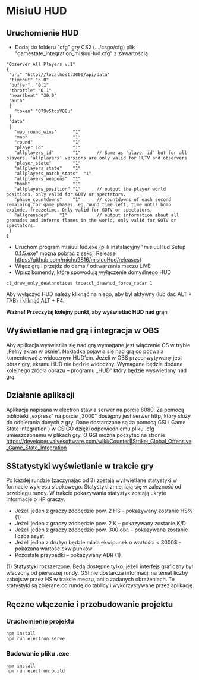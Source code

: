 # MisiuU HUD

## Uruchomienie HUD
- Dodaj do folderu "cfg" gry CS2 (.../csgo/cfg) plik "gamestate_integration_misiuuHud.cfg" z zawartością
```
"Observer All Players v.1"
{
 "uri" "http://localhost:3000/api/data"
 "timeout" "5.0"
 "buffer"  "0.1"
 "throttle" "0.1"
 "heartbeat" "30.0"
 "auth"
 {
   "token" "Q79v5tcxVQ8u"
 }
 "data"
 {
   "map_round_wins"      "1"
   "map"                 "1"
   "round"               "1"
   "player_id"           "1"
   "allplayers_id"       "1"      // Same as 'player_id' but for all players. 'allplayers' versions are only valid for HLTV and observers
   "player_state"        "1"      
   "allplayers_state"    "1"      
   "allplayers_match_stats"  "1"  
   "allplayers_weapons"  "1"      
   "bomb"                "1"
   "allplayers_position" "1"      // output the player world positions, only valid for GOTV or spectators. 
   "phase_countdowns"    "1"      // countdowns of each second remaining for game phases, eg round time left, time until bomb explode, freezetime. Only valid for GOTV or spectators. 
   "allgrenades"    "1"           // output information about all grenades and inferno flames in the world, only valid for GOTV or spectators.
 }
}
```
- Uruchom program misiuuHud.exe (plik instalacyjny "misiuuHud Setup 0.1.5.exe" można pobrać z sekcji Release https://github.com/michu9816/misiuuHud/releases)
- Włącz grę i przejdź do dema / odtwarzania meczu LIVE
- Wpisz komendy, które spowodują wyłączenie domyślnego HUD
```
cl_draw_only_deathnotices true;cl_drawhud_force_radar 1
```

Aby wyłączyć HUD należy kliknąć na niego, aby był aktywny (lub dać ALT + TAB) i kliknąć ALT + F4.

**Ważne! Przeczytaj kolejny punkt, aby wyświetlać HUD nad grą**n
## Wyświetlanie nad grą i integracja w OBS
Aby aplikacja wyświetliła się nad grą wymagane jest włączenie CS w trybie „Pełny ekran w oknie”. 
Nakładka pojawia się nad grą co pozwala komentować z widocznym HUD’em.
Jeżeli w OBS przechwytywany jest obraz gry, ekranu HUD nie będzie widoczny. Wymagane będzie 
dodane kolejnego źródła obrazu – programu „HUD” który będzie wyświetlany nad grą. 

## Działanie aplikacji
Aplikacja napisana w electron stawia serwer na porcie 8080. 
Za pomocą biblioteki „express” na porcie „3000” dostępny jest serwer http, który służy do odbierania 
danych z gry. Dane dostarczane są za pomocą GSI ( Game State Integration ) w CS:GO dzięki 
odpowiedniemu pliku .cfg umieszczonemu w plikach gry.
O GSI można poczytać na stronie https://developer.valvesoftware.com/wiki/CounterStrike:_Global_Offensive_Game_State_Integration

## SStatystyki wyświetlanie w trakcie gry
Po każdej rundzie (zaczynając od 3) zostają wyświetlane statystyki w formacie wykresu słupkowego. 
Statystyki zmieniają się w zależność od przebiegu rundy. W trakcie pokazywania statystyk zostają 
ukryte informacje o HP graczy.
- Jeżeli jeden z graczy zdobędzie pow. 2 HS – pokazywany zostanie HS% (1)
- Jeżeli jeden z graczy zdobędzie pow. 2 K – pokazywany zostanie K/D
- Jeżeli jeden z graczy zdobędzie pow. 300 obr. – pokazywana zostanie liczba asyst
- Jeżeli jedna z drużyn będzie miała ekwipunek o wartości < 3000$ - pokazana wartość ekwipunków
- Pozostałe przypadki – pokazywany ADR (1)
  
(1) Statystyki rozszerzone. Będą dostępne tylko, jeżeli interfejs graficzny był właczony od pierwszej 
rundy. GSI nie dostarcza informacji na temat liczby zabójstw przez HS w trakcie meczu, ani o 
zadanych obrażeniach. Te statystyki są zbierane co rundę do tablicy i wykorzystywane przez aplikację

## Ręczne włączenie i przebudowanie projektu

### Uruchomienie projektu
```
npm install
npm run electron:serve
```

### Budowanie pliku .exe
```
npm install
npm run electron:build
```
